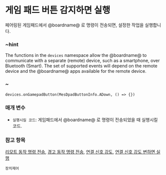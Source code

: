 # 게임 패드 버튼 감지하면 실행

페어링된 게임패드에서 @boardname@ 로 명령이 전송되면, 설정한 작업을 실행합니다.

### ~hint

The functions in the `devices` namespace allow the @boardname@ to communicate with a separate (remote) device, such as a smartphone, over Bluetooth (Smart). The set of supported events will depend on the remote device and the @boardname@ apps available for the remote device.

### ~

```sig
devices.onGamepadButton(MesDpadButtonInfo.ADown, () => {})
```

### 매개 변수

* `실행시킬 코드`: 게임패드에서 @boardname@ 로 명령이 전송되었을 때 실행시킬 코드.

### 참고 항목

[리모트 동작 명령 전송](/reference/devices/tell-remote-control-to), [경고 동작 명령 전송](/reference/devices/raise-alert-to), [연결 신호 강도](/reference/devices/signal-strength), [연결 신호 강도 변하면 실행](/reference/devices/on-signal-strength-changed)

```package
장치제어
```